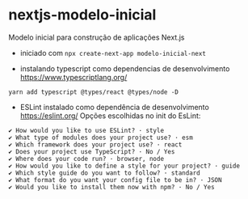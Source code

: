 # nextjs-modelo-inicial
Modelo inicial para construção de aplicações Next.js


* iniciado com ```npx create-next-app modelo-inicial-next```

* instalando typescript como dependencias de desenvolvimento https://www.typescriptlang.org/

```yarn add typescript @types/react @types/node -D```

* ESLint instalado como dependência de desenvolvimento https://eslint.org/
Opções escolhidas no init do EsLint:
```
✔ How would you like to use ESLint? · style
✔ What type of modules does your project use? · esm
✔ Which framework does your project use? · react
✔ Does your project use TypeScript? · No / Yes
✔ Where does your code run? · browser, node
✔ How would you like to define a style for your project? · guide
✔ Which style guide do you want to follow? · standard
✔ What format do you want your config file to be in? · JSON
✔ Would you like to install them now with npm? · No / Yes
```





